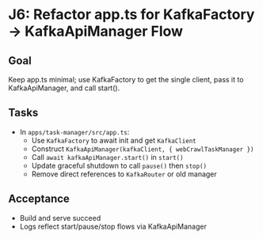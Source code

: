 # J6: Refactor app.ts for KafkaFactory → KafkaApiManager Flow

## Goal

Keep app.ts minimal; use KafkaFactory to get the single client, pass it to KafkaApiManager, and call start().

## Tasks

- In `apps/task-manager/src/app.ts`:
  - Use `KafkaFactory` to await init and get `KafkaClient`
  - Construct `KafkaApiManager(kafkaClient, { webCrawlTaskManager })`
  - Call `await kafkaApiManager.start()` in `start()`
  - Update graceful shutdown to call `pause()` then `stop()`
  - Remove direct references to `KafkaRouter` or old manager

## Acceptance

- Build and serve succeed
- Logs reflect start/pause/stop flows via KafkaApiManager







